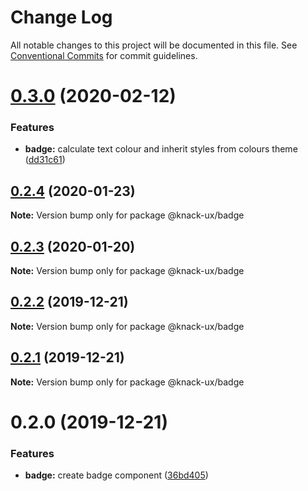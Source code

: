 # Change Log

All notable changes to this project will be documented in this file.
See [Conventional Commits](https://conventionalcommits.org) for commit guidelines.

# [0.3.0](https://github.com/knack-ux/knack-ux/compare/@knack-ux/badge@0.2.4...@knack-ux/badge@0.3.0) (2020-02-12)


### Features

* **badge:** calculate text colour and inherit styles from colours theme ([dd31c61](https://github.com/knack-ux/knack-ux/commit/dd31c61d24786d4b2fdab2515915a4bd31c551ef))





## [0.2.4](https://github.com/knack-ux/knack-ux/compare/@knack-ux/badge@0.2.3...@knack-ux/badge@0.2.4) (2020-01-23)

**Note:** Version bump only for package @knack-ux/badge





## [0.2.3](https://github.com/knack-ux/knack-ux/compare/@knack-ux/badge@0.2.2...@knack-ux/badge@0.2.3) (2020-01-20)

**Note:** Version bump only for package @knack-ux/badge





## [0.2.2](https://github.com/knack-ux/knack-ux/compare/@knack-ux/badge@0.2.1...@knack-ux/badge@0.2.2) (2019-12-21)

**Note:** Version bump only for package @knack-ux/badge





## [0.2.1](https://github.com/knack-ux/knack-ux/compare/@knack-ux/badge@0.2.0...@knack-ux/badge@0.2.1) (2019-12-21)

**Note:** Version bump only for package @knack-ux/badge





# 0.2.0 (2019-12-21)


### Features

* **badge:** create badge component ([36bd405](https://github.com/knack-ux/knack-ux/commit/36bd405))
